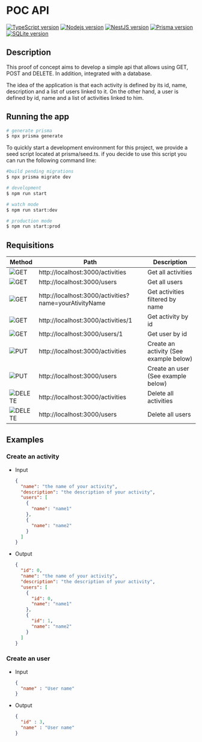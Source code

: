 # POC API

[![TypeScript version](https://img.shields.io/badge/TypeScript-v5.0.4-blue)](https://www.typescriptlang.org/download) [![Nodejs version](https://img.shields.io/badge/Node.js-v20.2.0-green)](https://nodejs.org/en/download) [![NestJS version](https://img.shields.io/badge/NestJS-v9.4.2-red)](https://docs.nestjs.com) [![Prisma version](https://img.shields.io/badge/Prisma-v4.15.0-orange)](https://www.prisma.io/docs/getting-started) [![SQLite version](https://img.shields.io/badge/SQLite-v3.39.5-yellow)](https://sqlite.org/download.html)

## Description

This proof of concept aims to develop a simple api that allows using GET, POST and DELETE. In addition, integrated with a database.

The idea of the application is that each activity is defined by its id, name, description and a list of users linked to it. On the other hand, a user is defined by id, name and a list of activities linked to him.

## Running the app

```bash
# generate prisma
$ npx prisma generate 
```

To quickly start a development environment for this project, we provide a seed script located at prisma/seed.ts. if you decide to use this script you can run the following command line:

```bash
#build pending migrations
$ npx prisma migrate dev
```

```bash
# development
$ npm run start

# watch mode
$ npm run start:dev

# production mode
$ npm run start:prod
```

## Requisitions

| Method     | Path | Description |
| ---------- | ---- | ----------- |
| ![GET](https://img.shields.io/badge/-GET-blue)|  http://localhost:3000/activities   | Get all activities | 
| ![GET](https://img.shields.io/badge/-GET-blue)| http://localhost:3000/users  | Get all users    |
| ![GET](https://img.shields.io/badge/-GET-blue)    | http://localhost:3000/activities?name=yourAtivityName    | Get activities filtered by name    |
| ![GET](https://img.shields.io/badge/-GET-blue)    | http://localhost:3000/activities/1   | Get activity by id   |
| ![GET](https://img.shields.io/badge/-GET-blue)    | http://localhost:3000/users/1   | Get user by id   |
| ![PUT](https://img.shields.io/badge/-PUT-green)    | http://localhost:3000/activities | Create an activity (See example below)|
| ![PUT](https://img.shields.io/badge/-PUT-green)    | http://localhost:3000/users | Create an user (See example below)|
| ![DELETE](https://img.shields.io/badge/-DELETE-red)    | http://localhost:3000/activities | Delete all activities |
| ![DELETE](https://img.shields.io/badge/-DELETE-red)    | http://localhost:3000/users | Delete all users |

## Examples

### Create an activity

- Input
  
  ```json
  {
    "name": "the name of your activity",
    "description": "the description of your activity",
    "users": [
      {
        "name": "name1"
      },
      {
        "name": "name2"
      }
    ]
  }
  ```

- Output

  ```json
  {
    "id": 0,
    "name": "the name of your activity",
    "description": "the description of your activity",
    "users": [
      {
        "id": 0,
        "name": "name1"
      },
      {
        "id": 1,
        "name": "name2"
      }
    ]
  }
  ```

### Create an user

- Input
  
  ```json
  {
    "name" : "User name"
  }
  ```

- Output

  ```json
  {
    "id" : 3,
    "name" : "User name"
  }
  ```
